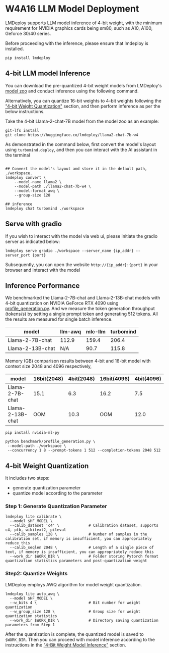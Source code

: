 # W4A16 LLM Model Deployment

LMDeploy supports LLM model inference of 4-bit weight, with the minimum requirement for NVIDIA graphics cards being sm80, such as A10, A100, Geforce 30/40 series.

Before proceeding with the inference, please ensure that lmdeploy is installed.

```shell
pip install lmdeploy
```

## 4-bit LLM model Inference

You can download the pre-quantized 4-bit weight models from LMDeploy's [model zoo](https://huggingface.co/lmdeploy) and conduct inference using the following command.

Alternatively, you can quantize 16-bit weights to 4-bit weights following the ["4-bit Weight Quantization"](#4-bit-weight-quantization) section, and then perform inference as per the below instructions.

Take the 4-bit Llama-2-chat-7B model from the model zoo as an example:

```shell
git-lfs install
git clone https://huggingface.co/lmdeploy/llama2-chat-7b-w4
```

As demonstrated in the command below, first convert the model's layout using `turbomind.deploy`, and then you can interact with the AI assistant in the terminal

```shell

## Convert the model's layout and store it in the default path, ./workspace.
lmdeploy convert \
    --model-name llama2 \
    --model-path ./llama2-chat-7b-w4 \
    --model-format awq \
    --group-size 128

## inference
lmdeploy chat turbomind ./workspace
```

## Serve with gradio

If you wish to interact with the model via web ui, please initiate the gradio server as indicated below:

```shell
lmdeploy serve gradio ./workspace --server_name {ip_addr} --server_port {port}
```

Subsequently, you can open the website `http://{ip_addr}:{port}` in your browser and interact with the model

## Inference Performance

We benchmarked the Llama-2-7B-chat and Llama-2-13B-chat models with 4-bit quantization on NVIDIA GeForce RTX 4090 using [profile_generation.py](https://github.com/InternLM/lmdeploy/blob/main/benchmark/profile_generation.py). And we measure the token generation throughput (tokens/s) by setting a single prompt token and generating 512 tokens. All the results are measured for single batch inference.

| model            | llm-awq | mlc-llm | turbomind |
| ---------------- | ------- | ------- | --------- |
| Llama-2-7B-chat  | 112.9   | 159.4   | 206.4     |
| Llama-2-13B-chat | N/A     | 90.7    | 115.8     |

Memory (GB) comparison results between 4-bit and 16-bit model with context size 2048 and 4096 respectively,

| model            | 16bit(2048) | 4bit(2048) | 16bit(4096) | 4bit(4096) |
| ---------------- | ----------- | ---------- | ----------- | ---------- |
| Llama-2-7B-chat  | 15.1        | 6.3        | 16.2        | 7.5        |
| Llama-2-13B-chat | OOM         | 10.3       | OOM         | 12.0       |

```
pip install nvidia-ml-py
```

```shell
python benchmark/profile_generation.py \
 --model-path ./workspace \
 --concurrency 1 8 --prompt-tokens 1 512 --completion-tokens 2048 512
```

## 4-bit Weight Quantization

It includes two steps:

- generate quantization parameter
- quantize model according to the parameter

### Step 1: Generate Quantization Parameter

```shell
lmdeploy lite calibrate \
  --model $HF_MODEL \
  --calib_dataset 'c4' \             # Calibration dataset, supports c4, ptb, wikitext2, pileval
  --calib_samples 128 \              # Number of samples in the calibration set, if memory is insufficient, you can appropriately reduce this
  --calib_seqlen 2048 \              # Length of a single piece of text, if memory is insufficient, you can appropriately reduce this
  --work_dir $WORK_DIR \             # Folder storing Pytorch format quantization statistics parameters and post-quantization weight
```

### Step2: Quantize Weights

LMDeploy employs AWQ algorithm for model weight quantization.

```shell
lmdeploy lite auto_awq \
  --model $HF_MODEL \
  --w_bits 4 \                       # Bit number for weight quantization
  --w_group_size 128 \               # Group size for weight quantization statistics
  --work_dir $WORK_DIR \             # Directory saving quantization parameters from Step 1
```

After the quantization is complete, the quantized model is saved to `$WORK_DIR`. Then you can proceed with model inference according to the instructions in the ["4-Bit Weight Model Inference"](#4-bit-llm-model-inference) section.
